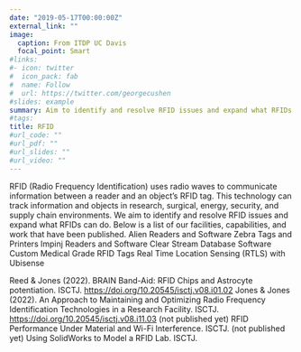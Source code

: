 ```yaml
---
date: "2019-05-17T00:00:00Z"
external_link: ""
image:
  caption: From ITDP UC Davis
  focal_point: Smart
#links:
#- icon: twitter
#  icon_pack: fab
#  name: Follow
#  url: https://twitter.com/georgecushen
#slides: example
summary: Aim to identify and resolve RFID issues and expand what RFIDs can do.
#tags:
title: RFID
#url_code: ""
#url_pdf: ""
#url_slides: ""
#url_video: ""
---
```


RFID (Radio Frequency Identification) uses radio waves to communicate information between a reader and an object’s RFID tag. This technology can track information and objects in research, surgical, energy, security, and supply chain environments. We aim to identify and resolve RFID issues and expand what RFIDs can do. Below is a list of our facilities, capabilities, and work that have been published.
Alien Readers and Software
Zebra Tags and Printers
Impinj Readers and Software
Clear Stream Database Software
Custom Medical Grade RFID Tags
Real Time Location Sensing (RTLS) with Ubisense

Reed & Jones (2022). BRAIN Band-Aid: RFID Chips and Astrocyte potentiation. ISCTJ. https://doi.org/10.20545/isctj.v08.i01.02
Jones & Jones (2022). An Approach to Maintaining and Optimizing Radio Frequency Identification Technologies in a Research Facility. ISCTJ. https://doi.org/10.20545/isctj.v08.i11.03 
(not published yet) RFID Performance Under Material and Wi-Fi Interference. ISCTJ.
(not published yet) Using SolidWorks to Model a RFID Lab. ISCTJ.
